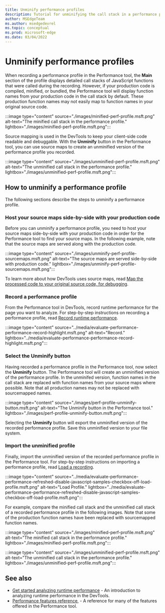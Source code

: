 ```yaml
---
title: Unminify performance profiles
description: Tutorial for unminifying the call stack in a performance profile using source maps
author: MSEdgeTeam
ms.author: msedgedevrel
ms.topic: conceptual
ms.prod: microsoft-edge
ms.date: 03/04/2022
---
```


# Unminify performance profiles

When recording a performance profile in the Performance tool, the **Main** section of the profile displays detailed call stacks of JavaScript functions that were called during the recording. However, if your production code is compiled, minified, or bundled, the Performance tool will display function names from your production code in the call stack by default. These production function names may not easily map to function names in your original source code.

   :::image type="content" source="./images/minified-perf-profile.msft.png" alt-text="The minified call stack in the performance profile." lightbox="./images/minified-perf-profile.msft.png":::

Source mapping is used in the DevTools to keep your client-side code readable and debuggable. With the **Unminify** button in the Performance tool, you can use source maps to create an unminified version of the performance profile you recorded.

   :::image type="content" source="./images/unminified-perf-profile.msft.png" alt-text="The unminified call stack in the performance profile." lightbox="./images/unminified-perf-profile.msft.png":::

## How to unminify a performance profile

The following sections describe the steps to unminify a performance profile. 

### Host your source maps side-by-side with your production code

Before you can unminify a performance profile, you need to host your source maps side-by-side with your production code in order for the Performance tool to find your source maps. In the following example, note that the source maps are served along with the production code.

   :::image type="content" source="./images/unminify-perf-profile-sourcemaps.msft.png" alt-text="The source maps are served side-by-side with production code." lightbox="./images/unminify-perf-profile-sourcemaps.msft.png":::
<!-- this was the best way I could come up with to describe the folder structure. https://docs.microsoft.com/en-us/dotnet/core/porting/project-structure is an example that went in a different direction but if you like it, please replace this image with a diagram -->

To learn more about how DevTools uses source maps, read [Map the processed code to your original source code, for debugging](/microsoft-edge/devtools-guide-chromium/javascript/source-maps).

### Record a performance profile

From the Performance tool in DevTools, record runtime performance for the page you want to analyze. For step-by-step instructions on recording a performance profile, read [Record runtime performance](/microsoft-edge/devtools-guide-chromium/evaluate-performance/reference).

   :::image type="content" source="../media/evaluate-performance-performance-record-highlight.msft.png" alt-text="Record." lightbox="../media/evaluate-performance-performance-record-highlight.msft.png":::

### Select the Unminify button

Having recorded a performance profile in the Performance tool, now select the **Unminify** button. The Performance tool will create an unminified version of the performance profile. In the unminifed version, function names in the call stack are replaced with function names from your source maps where possible. Note that all production names may not be replaced with sourcemapped names.

   :::image type="content" source="./images/perf-profile-unminify-button.msft.png" alt-text="The Unminify button in the Performance tool." lightbox="./images/perf-profile-unminify-button.msft.png":::

Selecting the **Unminify** button will export the unminified version of the recorded performance profile. Save this unminified version to your file system.

### Import the unminified profile

Finally, import the unminified version of the recorded performance profile in the Performance tool. For step-by-step instructions on importing a performance profile, read [Load a recording](/microsoft-edge/devtools-guide-chromium/evaluate-performance/reference#load-a-recording).

:::image type="content" source="../media/evaluate-performance-performance-refreshed-disable-javascript-samples-checkbox-off-load-profile.msft.png" alt-text="Load Profile." lightbox="../media/evaluate-performance-performance-refreshed-disable-javascript-samples-checkbox-off-load-profile.msft.png":::

For example, compare the minified call stack and the unminified call stack of a recorded performance profile in the following images. Note that some of the production function names have been replaced with sourcemapped function names.

   :::image type="content" source="./images/minified-perf-profile.msft.png" alt-text="The minified call stack in the performance profile." lightbox="./images/minified-perf-profile.msft.png":::

   :::image type="content" source="./images/unminified-perf-profile.msft.png" alt-text="The unminified call stack in the performance profile." lightbox="./images/unminified-perf-profile.msft.png":::

## See also
* [Get started analyzing runtime performance](index.md) - An introduction to analyzing runtime performance in the DevTools.
* [Performance features reference](reference.md), - A reference for many of the features offered in the Performance tool.